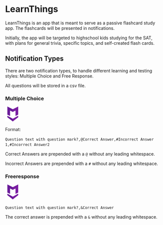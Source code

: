 # LearnThings

LearnThings is an app that is meant to serve as a passive flashcard study app. The flashcards will be presented in notifications.

Initially, the app will be targeted to highschool kids studying for the SAT, with plans for general trivia, specific topics, and self-created flash cards.

## Notification Types
There are two notification types, to handle different learning and testing styles: Multiple Choice and Free Response.

All questions will be stored in a csv file.

### Multiple Choice

![alt text](https://github.com/adam-p/markdown-here/raw/master/src/common/images/icon48.png "Logo Title Text 1")



Format:


`Question text with question mark?,@Correct Answer,#Incorrect Answer 1,#Incorrect Answer2`


Correct Answers are prepended with a `@` without any leading whitespace.

Incorrect Answers are prepended with a `#` without any leading whitespace.


### Freeresponse
![alt text](https://github.com/adam-p/markdown-here/raw/master/src/common/images/icon48.png "Logo Title Text 1")

`Question text with question mark?,&Correct Answer`

The correct answer is prepended with a `&` without any leading whitespace.
